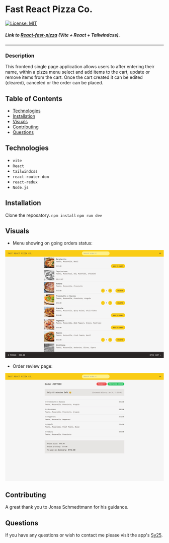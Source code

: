 # Fast React Pizza Co.

[![License: MIT](https://img.shields.io/badge/License-MIT-yellow.svg)](https://opensource.org/licenses/MIT)

##### Link to [React-fast-pizza](https://tmiworld-5f7c04c2f838.herokuapp.com/) (Vite + React + Tailwindcss).

---

### Description

This frontend single page application allows users to after entering their name, within a pizza menu select and add items to the cart, update or remove items from the cart. Once the cart created it can be edited (cleared), canceled or the order can be placed.

## Table of Contents

- [Technologies](#technologies)
- [Installation](#installation)
- [Visuals](#visuals)
- [Contributing](#contributing)
- [Questions](#questions)

## Technologies

- `vite`
- `React`
- `tailwindcss`
- `react-router-dom`
- `react-redux`
- `Node.js`

## Installation

Clone the reposatory.
`npm install`
`npm run dev`

## Visuals

- Menu showing on going orders status:

![Screenshot](./public/menu.jpg)

- Order review page:

![Screenshot](./public/orderreview.jpg)

## Contributing

A great thank you to Jonas Schmedtmann for his guidance.

## Questions

If you have any questions or wish to contact me please visit the app's [Sy25](https://github.com/Saidou25).
